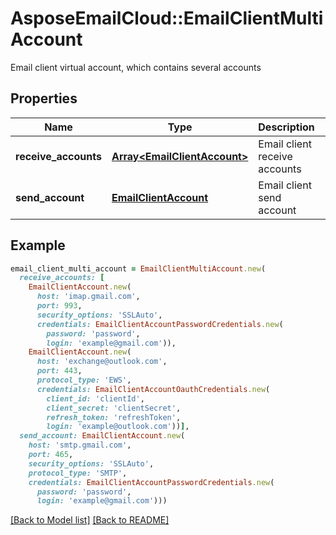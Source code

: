 # AsposeEmailCloud::EmailClientMultiAccount

Email client virtual account, which contains several accounts             

## Properties
Name | Type | Description | Notes
---- | ---- | ----------- | -----
**receive_accounts** |[**Array&lt;EmailClientAccount&gt;**](EmailClientAccount.md) | Email client receive accounts              | 
**send_account** |[**EmailClientAccount**](EmailClientAccount.md) | Email client send account              | [optional] 


## Example
```ruby
email_client_multi_account = EmailClientMultiAccount.new(
  receive_accounts: [
    EmailClientAccount.new(
      host: 'imap.gmail.com',
      port: 993,
      security_options: 'SSLAuto',
      credentials: EmailClientAccountPasswordCredentials.new(
        password: 'password',
        login: 'example@gmail.com')),
    EmailClientAccount.new(
      host: 'exchange@outlook.com',
      port: 443,
      protocol_type: 'EWS',
      credentials: EmailClientAccountOauthCredentials.new(
        client_id: 'clientId',
        client_secret: 'clientSecret',
        refresh_token: 'refreshToken',
        login: 'example@outlook.com'))],
  send_account: EmailClientAccount.new(
    host: 'smtp.gmail.com',
    port: 465,
    security_options: 'SSLAuto',
    protocol_type: 'SMTP',
    credentials: EmailClientAccountPasswordCredentials.new(
      password: 'password',
      login: 'example@gmail.com')))
```


[[Back to Model list]](Models.md) [[Back to README]](README.md)
